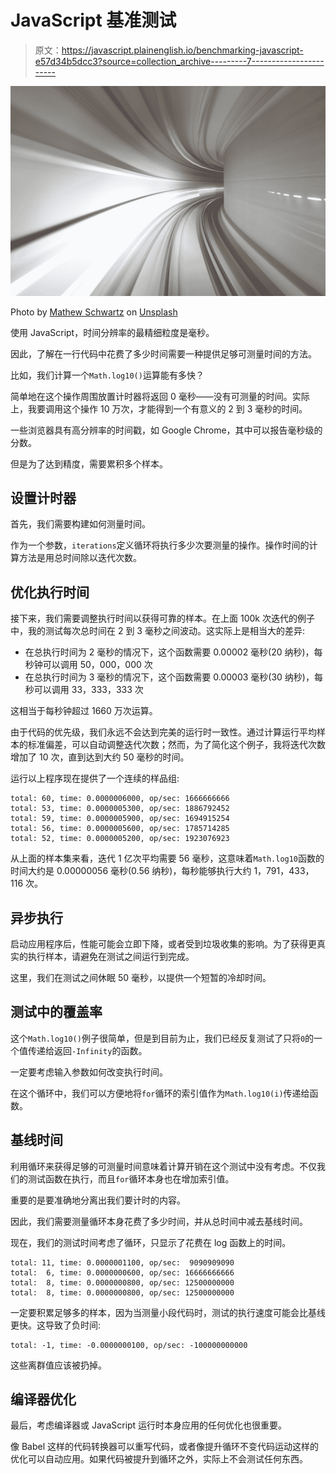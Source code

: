 # JavaScript 基准测试

> 原文：<https://javascript.plainenglish.io/benchmarking-javascript-e57d34b5dcc3?source=collection_archive---------7----------------------->

![](img/0dd3f99eb992649a0b3348ac7913b62d.png)

Photo by [Mathew Schwartz](https://unsplash.com/@cadop?utm_source=medium&utm_medium=referral) on [Unsplash](https://unsplash.com?utm_source=medium&utm_medium=referral)

使用 JavaScript，时间分辨率的最精细粒度是毫秒。

因此，了解在一行代码中花费了多少时间需要一种提供足够可测量时间的方法。

比如，我们计算一个`Math.log10()`运算能有多快？

简单地在这个操作周围放置计时器将返回 0 毫秒——没有可测量的时间。实际上，我要调用这个操作 10 万次，才能得到一个有意义的 2 到 3 毫秒的时间。

一些浏览器具有高分辨率的时间戳，如 Google Chrome，其中可以报告毫秒级的分数。

但是为了达到精度，需要累积多个样本。

## 设置计时器

首先，我们需要构建如何测量时间。

作为一个参数，`iterations`定义循环将执行多少次要测量的操作。操作时间的计算方法是用总时间除以迭代次数。

## 优化执行时间

接下来，我们需要调整执行时间以获得可靠的样本。在上面 100k 次迭代的例子中，我的测试每次总时间在 2 到 3 毫秒之间波动。这实际上是相当大的差异:

*   在总执行时间为 2 毫秒的情况下，这个函数需要 0.00002 毫秒(20 纳秒)，每秒钟可以调用 50，000，000 次
*   在总执行时间为 3 毫秒的情况下，这个函数需要 0.00003 毫秒(30 纳秒)，每秒可以调用 33，333，333 次

这相当于每秒钟超过 1660 万次运算。

由于代码的优先级，我们永远不会达到完美的运行时一致性。通过计算运行平均样本的标准偏差，可以自动调整迭代次数；然而，为了简化这个例子，我将迭代次数增加了 10 次，直到达到大约 50 毫秒的时间。

运行以上程序现在提供了一个连续的样品组:

```
total: 60, time: 0.0000006000, op/sec: 1666666666
total: 53, time: 0.0000005300, op/sec: 1886792452
total: 59, time: 0.0000005900, op/sec: 1694915254
total: 56, time: 0.0000005600, op/sec: 1785714285
total: 52, time: 0.0000005200, op/sec: 1923076923
```

从上面的样本集来看，迭代 1 亿次平均需要 56 毫秒，这意味着`Math.log10`函数的时间大约是 0.00000056 毫秒(0.56 纳秒)，每秒能够执行大约 1，791，433，116 次。

## 异步执行

启动应用程序后，性能可能会立即下降，或者受到垃圾收集的影响。为了获得更真实的执行样本，请避免在测试之间运行到完成。

这里，我们在测试之间休眠 50 毫秒，以提供一个短暂的冷却时间。

## 测试中的覆盖率

这个`Math.log10()`例子很简单，但是到目前为止，我们已经反复测试了只将`0`的一个值传递给返回`-Infinity`的函数。

一定要考虑输入参数如何改变执行时间。

在这个循环中，我们可以方便地将`for`循环的索引值作为`Math.log10(i)`传递给函数。

## 基线时间

利用循环来获得足够的可测量时间意味着计算开销在这个测试中没有考虑。不仅我们的测试函数在执行，而且`for`循环本身也在增加索引值。

重要的是要准确地分离出我们要计时的内容。

因此，我们需要测量循环本身花费了多少时间，并从总时间中减去基线时间。

现在，我们的测试时间考虑了循环，只显示了花费在 log 函数上的时间。

```
total: 11, time: 0.0000001100, op/sec:  9090909090
total:  6, time: 0.0000000600, op/sec: 16666666666
total:  8, time: 0.0000000800, op/sec: 12500000000
total:  8, time: 0.0000000800, op/sec: 12500000000
```

一定要积累足够多的样本，因为当测量小段代码时，测试的执行速度可能会比基线更快。这导致了负时间:

```
total: -1, time: -0.0000000100, op/sec: -100000000000
```

这些离群值应该被扔掉。

## 编译器优化

最后，考虑编译器或 JavaScript 运行时本身应用的任何优化也很重要。

像 Babel 这样的代码转换器可以重写代码，或者像提升循环不变代码运动这样的优化可以自动应用。如果代码被提升到循环之外，实际上不会测试任何东西。